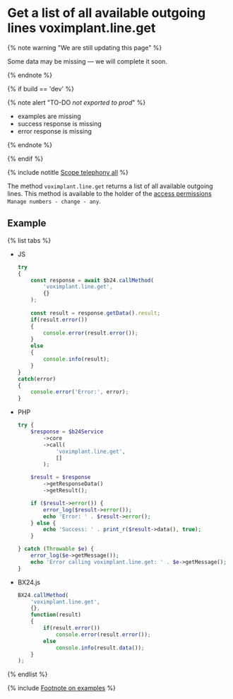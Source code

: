 # Get a list of all available outgoing lines voximplant.line.get

{% note warning "We are still updating this page" %}

Some data may be missing — we will complete it soon.

{% endnote %}

{% if build == 'dev' %}

{% note alert "TO-DO _not exported to prod_" %}

- examples are missing
- success response is missing
- error response is missing

{% endnote %}

{% endif %}

{% include notitle [Scope telephony all](../../_includes/scope-telephony-all.md) %}

The method `voximplant.line.get` returns a list of all available outgoing lines. This method is available to the holder of the [access permissions](https://helpdesk.bitrix24.com/open/18216960/) `Manage numbers - change - any`.

## Example

{% list tabs %}

- JS

    ```js
    try
    {
    	const response = await $b24.callMethod(
    		'voximplant.line.get',
    		{}
    	);
    	
    	const result = response.getData().result;
    	if(result.error())
    	{
    		console.error(result.error());
    	}
    	else
    	{
    		console.info(result);
    	}
    }
    catch(error)
    {
    	console.error('Error:', error);
    }
    ```

- PHP

    ```php
    try {
        $response = $b24Service
            ->core
            ->call(
                'voximplant.line.get',
                []
            );
    
        $result = $response
            ->getResponseData()
            ->getResult();
    
        if ($result->error()) {
            error_log($result->error());
            echo 'Error: ' . $result->error();
        } else {
            echo 'Success: ' . print_r($result->data(), true);
        }
    
    } catch (Throwable $e) {
        error_log($e->getMessage());
        echo 'Error calling voximplant.line.get: ' . $e->getMessage();
    }
    ```

- BX24.js

    ```js
    BX24.callMethod(
        'voximplant.line.get',
        {},
        function(result)
        {
            if(result.error())
                console.error(result.error());
            else
                console.info(result.data());
        }
    );
    ```

{% endlist %}

{% include [Footnote on examples](../../../../_includes/examples.md) %}